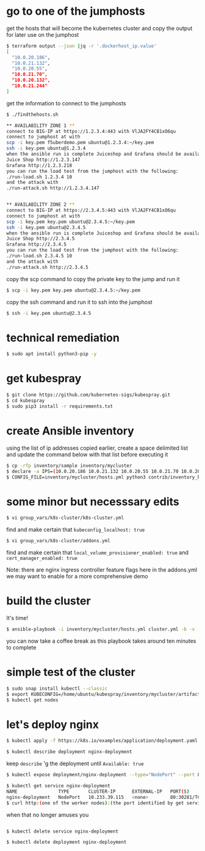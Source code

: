 # go to one of the jumphosts
get the hosts that will become the kubernetes cluster and copy the output for later use on the jumphost
```bash
$ terraform output --json |jq -r '.dockerhost_ip.value'
[
  "10.0.20.186",
  "10.0.21.132",
  "10.0.20.55",
  "10.0.21.70",
  "10.0.20.132",
  "10.0.21.244"
]
```
get the information to connect to the jumphosts

```bash
$ ./findthehosts.sh

** AVAILABILITY ZONE 1 **
connect to BIG-IP at https://1.2.3.4:443 with VlJA2FY4CB1xO6qu
connect to jumphost at with
scp -i key.pem f5uberdemo.pem ubuntu@1.2.3.4:~/key.pem
ssh -i key.pem ubuntu@1.2.3.4
when the ansible run is complete Juiceshop and Grafana should be available at
Juice Shop http://1.2.3.147
Grafana http://1.2.3.218
you can run the load test from the jumphost with the following:
./run-load.sh 1.2.3.4 10
and the attack with
./run-attack.sh http://1.2.3.4.147


** AVAILABILITY ZONE 2 **
connect to BIG-IP at https://2.3.4.5:443 with VlJA2FY4CB1xO6qu
connect to jumphost at with
scp -i key.pem key.pem ubuntu@2.3.4.5:~/key.pem
ssh -i key.pem ubuntu@2.3.4.5
when the ansible run is complete Juiceshop and Grafana should be available at
Juice Shop http://2.3.4.5
Grafana http://2.3.4.5
you can run the load test from the jumphost with the following:
./run-load.sh 2.3.4.5 10
and the attack with
./run-attack.sh http://2.3.4.5
``` 
copy the scp command to copy the private key to the jump and run it
```bash
$ scp -i key.pem key.pem ubuntu@2.3.4.5:~/key.pem
```
copy the ssh command and run it to ssh into the jumphost
```bash
$ ssh -i key.pem ubuntu@2.3.4.5
```

# technical remediation
```bash
$ sudo apt install python3-pip -y
```
# get kubespray
```bash
$ git clone https://github.com/kubernetes-sigs/kubespray.git
$ cd kubespray
$ sudo pip3 install -r requirements.txt
```

# create Ansible inventory 
using the list of ip addresses copied earlier, create a space delimited list and update the command below with that list before executing it
```bash
$ cp -rfp inventory/sample inventory/mycluster
$ declare -a IPS=(10.0.20.186 10.0.21.132 10.0.20.55 10.0.21.70 10.0.20.132 10.0.21.244 )
$ CONFIG_FILE=inventory/mycluster/hosts.yml python3 contrib/inventory_builder/inventory.py ${IPS[@]}
```

# some minor but necesssary edits
```bash
$ vi group_vars/k8s-cluster/k8s-cluster.yml
```
find and make certain that ```kubeconfig_localhost: true```

```bash
$ vi group_vars/k8s-cluster/addons.yml
```
find and make certain that ```local_volume_provisioner_enabled: true``` and ```cert_manager_enabled: true```

Note: there are nginx ingress controller feature flags here in the addons.yml we may want to enable for a more comprehensive demo 

# build the cluster
It's time!
```bash
$ ansible-playbook -i inventory/mycluster/hosts.yml cluster.yml -b -v --private-key=~/key.pem
```
you can now take a coffee break as this playbook takes around ten minutes to complete

# simple test of the cluster

```bash
$ sudo snap install kubectl --classic
$ export KUBECONFIG=/home/ubuntu/kubespray/inventory/mycluster/artifacts/admin.conf
$ kubectl get nodes
```

# let's deploy nginx 

```bash
$ kubectl apply -f https://k8s.io/examples/application/deployment.yaml

$ kubectl describe deployment nginx-deployment
```
keep ```describe``` 'g the deployment until ```Available: true```
```bash
$ kubectl expose deployment/nginx-deployment --type="NodePort" --port 80

$ kubectl get service nginx-deployment
NAME               TYPE       CLUSTER-IP      EXTERNAL-IP   PORT(S)        AGE
nginx-deployment   NodePort   10.233.39.115   <none>        80:30281/TCP   15s
$ curl http:(one of the worker nodes):(the port identified by get service)
```
when that no longer amuses you

```bash

$ kubectl delete service nginx-deployment

$ kubectl delete deployment nginx-deployment
```
